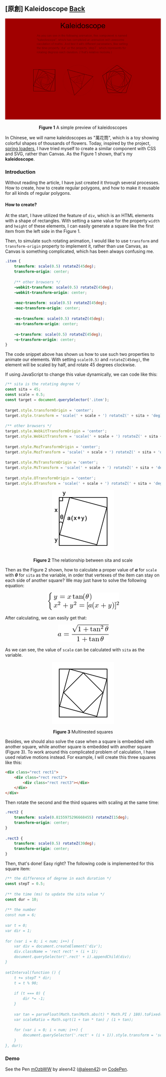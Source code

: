 ## [原創] Kaleidoscope [Back](./../post.md)

<p align="center"><img src="./preview.png" alt="kaleidoscope" /></p>
<p align="center"><strong>Figure 1</strong> A simple preview of kaleidoscopes</p>

In Chinese, we will name kaleidoscopes as "萬花筒", which is a toy showing colorful shapes of thousands of flowers. Today, inspired by the project, [spring loaders](https://github.com/claudiocalautti/spring-loaders), I have tried myself to create a similar component with CSS and SVG, rather than Canvas. As the Figure 1 shown, that's my **kaleidoscope**.

### Introduction

Without reading the article, I have just created it through several processes. How to create, how to create regular polygons, and how to make it reusable for all kinds of regular polygons.

#### How to create?

At the start, I have utilized the feature of `div`, which is an HTML elements with a shape of rectangles. With setting a same value for the property `width` and `height` of these elements, I can easily generate a square like the first item from the left side in the Figure 1.

Then, to simulate such rotating animation, I would like to use `transform` and `transform-origin` property to implement it, rather than use Canvas, as Canvas is something complicated, which has been always confusing me.

```css
.item {
    transform: scale(0.5) rotateZ(45deg);
    transform-origin: center;
    
    /** other browsers */
    -webkit-transform: scale(0.5) rotateZ(45deg);
    -webkit-transform-origin: center;
    
    -moz-transform: scale(0.5) rotateZ(45deg);
    -moz-transform-origin: center;
    
    -ms-transform: scale(0.5) rotateZ(45deg);
    -ms-transform-origin: center;
    
    -o-transform: scale(0.5) rotateZ(45deg);
    -o-transform-origin: center;
}
```

The code snippet above has shown us how to use such two properties to animate our elements. With setting `scale(0.5)` and `rotateZ(45deg)`, the element will be scaled by half, and rotate 45 degrees clockwise.

If using JavaScript to change this value dynamically, we can code like this:

```js
/** sita is the rotating degree */
const sita = 45; 
const scale = 0.5;
const target = document.querySelector('.item');

target.style.transformOrigin = 'center';
target.style.transform = 'scale(' + scale + ') rotateZ(' + sita + 'deg)';

/** other browsers */
target.style.WebkitTransformOrigin = 'center';
target.style.WebkitTransform = 'scale(' + scale + ') rotateZ(' + sita + 'deg)';

target.style.MozTransformOrigin = 'center';
target.style.MozTransform = 'scale(' + scale + ') rotateZ(' + sita + 'deg)';

target.style.MsTransformOrigin = 'center';
target.style.MsTransform = 'scale(' + scale + ') rotateZ(' + sita + 'deg)';

target.style.OTransformOrigin = 'center';
target.style.OTransform = 'scale(' + scale + ') rotateZ(' + sita + 'deg)';
```

<p align="center"><img src="./figure2.png" alt="kaleidoscope" /></p>
<p align="center"><strong>Figure 2</strong> The relationship between sita and scale</p>

Then as the Figure 2 shown, how to calculate a proper value of ***a*** for `scale` with ***θ*** for `sita` as the variable, in order that vertexes of the item can stay on each side of another square? We may just have to solve the following equation:

<p align="center"><img src="./mathtran1.png" alt="kaleidoscope" /></p>

After calculating, we can easily get that:

<p align="center"><img src="./mathtran2.png" alt="kaleidoscope" /></p>

As we can see, the value of `scale` can be calculated with `sita` as the variable.

<p align="center"><img src="./figure3.png" alt="kaleidoscope" /></p>
<p align="center"><strong>Figure 3</strong> Multinested squares</p>

Besides, we should also solve the case when a square is embedded with another square, while another square is embedded with another square (Figure 3). To work around this complicated problem of calculation, I have used relative motions instead. For example, I will create this three squares like this:

```html
<div class="rect rect1">
    <div class="rect rect2">
        <div class="rect rect3"></div>
    </div>
</div>
```

Then rotate the second and the third squares with scaling at the same time:

```css
.rect2 {
    transform: scale(0.8155975296668455) rotateZ(15deg);
    transform-origin: center;
}

.rect3 {
    transform: scale(0.5) rotateZ(30deg);
    transform-origin: center;
}
```

Then, that's done! Easy right? The following code is implemented for this square item:

```js
/** the difference of degree in each duration */
const stepT = 0.5;

/** the time (ms) to update the sita value */
const dur = 10;

/** the number 
const num = 6;

var t = 0;
var dir = 1;

for (var i = 0; i < num; i++) {
	var div = document.createElement('div');
	div.className = 'rect rect' + (i + 1);
	document.querySelector('.rect' + i).appendChild(div);
}

setInterval(function () {
	t += stepT * dir;
	t = t % 90;

	if (t === 0) {
		dir *= -1;
	}

	var tan = parseFloat(Math.tan(Math.abs(t) * Math.PI / 180).toFixed(2));
	var scaleRatio = Math.sqrt(1 + tan * tan) / (1 + tan);

	for (var i = 0; i < num; i++) {
		document.querySelector('.rect' + (i + 1)).style.transform = 'scale(' + scaleRatio + ') rotate(' + t + 'deg)';
	}
}, dur);
```

### Demo

<p>
<p data-height="568" data-theme-id="21735" data-slug-hash="mOzbWW" data-default-tab="result" data-user="aleen42" data-embed-version="2" data-pen-title="mOzbWW" class="codepen">See the Pen <a href="http://codepen.io/aleen42/pen/mOzbWW/">mOzbWW</a> by aleen42 (<a href="http://codepen.io/aleen42">@aleen42</a>) on <a href="http://codepen.io">CodePen</a>.</p>
<script async src="https://production-assets.codepen.io/assets/embed/ei.js"></script>
</p>


